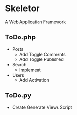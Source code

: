 # Skeletor
A Web Application Framework

## ToDo.php
* Posts
  * Add Toggle Comments
  * Add Toggle Published
* Search
  * Implement
* Users
  * Add Activation

## ToDo.py
* Create Generate Views Script